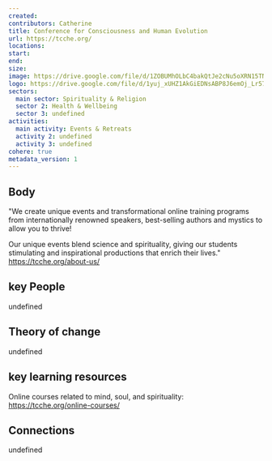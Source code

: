 ```yaml
---
created:
contributors: Catherine
title: Conference for Consciousness and Human Evolution
url: https://tcche.org/
locations: 
start: 
end: 
size: 
image: https://drive.google.com/file/d/1ZOBUMhOLbC4bakQtJe2cNu5oXRN15TNB/view?usp=drive_link
logo: https://drive.google.com/file/d/1yuj_xUHZ1AkGiEDNsABP8J6emOj_Lr57/view?usp=drive_link
sectors:
  main sector: Spirituality & Religion
  sector 2: Health & Wellbeing
  sector 3: undefined
activities: 
  main activity: Events & Retreats
  activity 2: undefined
  activity 3: undefined
cohere: true
metadata_version: 1
---
```



## Body

"We create unique events and transformational online training programs from internationally renowned speakers, best-selling authors and mystics to allow you to thrive!

Our unique events blend science and spirituality, giving our students stimulating and inspirational productions that enrich their lives."
https://tcche.org/about-us/ 

## key People

undefined

## Theory of change

undefined

## key learning resources

Online courses related to mind, soul, and spirituality: https://tcche.org/online-courses/ 

## Connections

undefined

